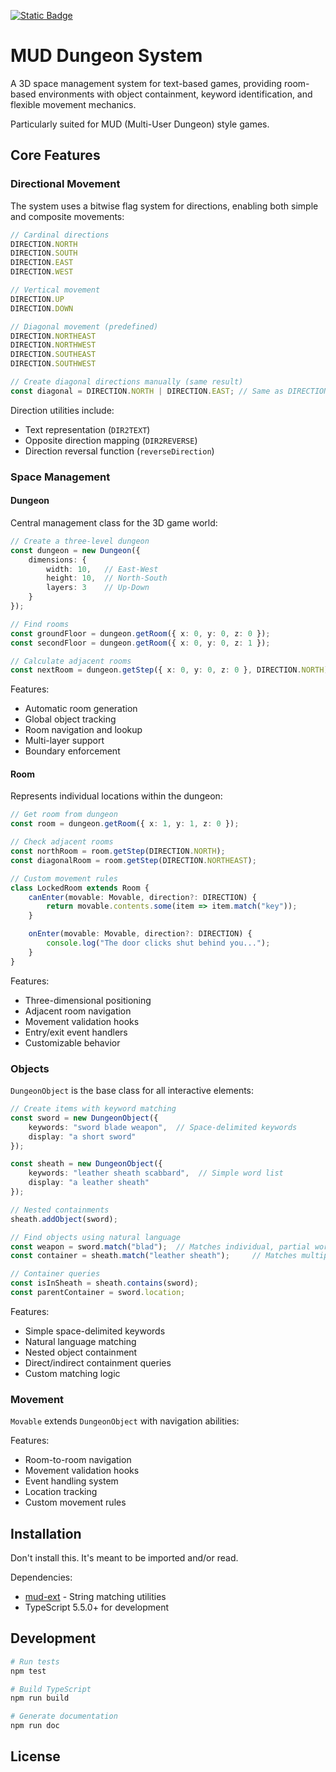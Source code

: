 [![Static Badge](https://img.shields.io/badge/documentation-orange)](https://jackindisguise.github.io/mud-dungeon-template/)

# MUD Dungeon System

A 3D space management system for text-based games, providing room-based environments with object containment, keyword identification, and flexible movement mechanics.

Particularly suited for MUD (Multi-User Dungeon) style games.

## Core Features

### Directional Movement
The system uses a bitwise flag system for directions, enabling both simple and composite movements:

```typescript
// Cardinal directions
DIRECTION.NORTH
DIRECTION.SOUTH
DIRECTION.EAST
DIRECTION.WEST

// Vertical movement
DIRECTION.UP
DIRECTION.DOWN

// Diagonal movement (predefined)
DIRECTION.NORTHEAST
DIRECTION.NORTHWEST
DIRECTION.SOUTHEAST
DIRECTION.SOUTHWEST

// Create diagonal directions manually (same result)
const diagonal = DIRECTION.NORTH | DIRECTION.EAST; // Same as DIRECTION.NORTHEAST
```

Direction utilities include:
- Text representation (`DIR2TEXT`)
- Opposite direction mapping (`DIR2REVERSE`)
- Direction reversal function (`reverseDirection`)

### Space Management

#### Dungeon
Central management class for the 3D game world:

```typescript
// Create a three-level dungeon
const dungeon = new Dungeon({
    dimensions: {
        width: 10,   // East-West
        height: 10,  // North-South
        layers: 3    // Up-Down
    }
});

// Find rooms
const groundFloor = dungeon.getRoom({ x: 0, y: 0, z: 0 });
const secondFloor = dungeon.getRoom({ x: 0, y: 0, z: 1 });

// Calculate adjacent rooms
const nextRoom = dungeon.getStep({ x: 0, y: 0, z: 0 }, DIRECTION.NORTH);
```

Features:
- Automatic room generation
- Global object tracking
- Room navigation and lookup
- Multi-layer support
- Boundary enforcement

#### Room
Represents individual locations within the dungeon:

```typescript
// Get room from dungeon
const room = dungeon.getRoom({ x: 1, y: 1, z: 0 });

// Check adjacent rooms
const northRoom = room.getStep(DIRECTION.NORTH);
const diagonalRoom = room.getStep(DIRECTION.NORTHEAST);

// Custom movement rules
class LockedRoom extends Room {
    canEnter(movable: Movable, direction?: DIRECTION) {
        return movable.contents.some(item => item.match("key"));
    }

    onEnter(movable: Movable, direction?: DIRECTION) {
        console.log("The door clicks shut behind you...");
    }
}
```

Features:
- Three-dimensional positioning
- Adjacent room navigation
- Movement validation hooks
- Entry/exit event handlers
- Customizable behavior

### Objects
`DungeonObject` is the base class for all interactive elements:

```typescript
// Create items with keyword matching
const sword = new DungeonObject({
    keywords: "sword blade weapon",  // Space-delimited keywords
	display: "a short sword"
});

const sheath = new DungeonObject({
    keywords: "leather sheath scabbard",  // Simple word list
	display: "a leather sheath"
});

// Nested containments
sheath.addObject(sword);

// Find objects using natural language
const weapon = sword.match("blad");  // Matches individual, partial words
const container = sheath.match("leather sheath");     // Matches multiple keyword

// Container queries
const isInSheath = sheath.contains(sword);
const parentContainer = sword.location;
```

Features:
- Simple space-delimited keywords
- Natural language matching
- Nested object containment
- Direct/indirect containment queries
- Custom matching logic

### Movement
`Movable` extends `DungeonObject` with navigation abilities:

Features:
- Room-to-room navigation
- Movement validation hooks
- Event handling system
- Location tracking
- Custom movement rules

## Installation
Don't install this. It's meant to be imported and/or read.

Dependencies:
- [mud-ext](https://github.com/jackindisguise/mud-ext) - String matching utilities
- TypeScript 5.5.0+ for development

## Development

```bash
# Run tests
npm test

# Build TypeScript
npm run build

# Generate documentation
npm run doc
```

## License
